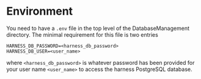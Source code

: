 # Environment
You need to have a `.env` file in the top level of the DatabaseManagement
directory. The minimal requirement for this file is two entries
```
HARNESS_DB_PASSWORD=<harness_db_password>
HARNESS_DB_USER=<user_name>
```
where `<harness_db_password>` is whatever password has been provided for 
your user name `<user_name>` to access the harness PostgreSQL database.